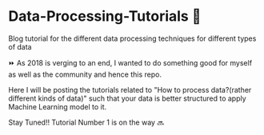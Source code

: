 # Data-Processing-Tutorials :ledger:
Blog tutorial for the different data processing techniques for different types of data

:fast_forward: As 2018 is verging to an end, I wanted to do something good for myself as well as the community and hence this repo.

Here I will be posting the tutorials related to "How to process data?(rather different kinds of data)" such that your data is better structured to apply Machine Learning model to it.

Stay Tuned!! Tutorial Number 1 is on the way :soon:
